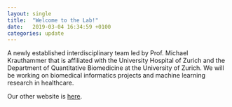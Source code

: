 ```yaml
---
layout: single
title:  "Welcome to the Lab!"
date:   2019-03-04 16:34:59 +0100
categories: update
---
```

A newly established interdisciplinary team led by Prof. Michael Krauthammer that is affiliated with the University Hospital of Zurich and the Department of Quantitative Biomedicine at the University of Zurich. We will be working on biomedical informatics projects and machine learning research in healthcare.

Our other website is [here](https://www.cmi.uzh.ch/en.html).
